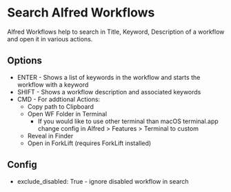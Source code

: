 # Search Alfred Workflows

Alfred Workflows help to search in Title, Keyword, Description of a workflow and open it in various actions.

## Options

* ENTER - Shows a list of keywords in the workflow and starts the workflow with a keyword
* SHIFT - Shows a workflow description and associated keywords
* CMD - For addtional Actions:
  * Copy path to Clipboard
  * Open WF Folder in Terminal 
    * If you would like to use other terminal than macOS terminal.app change config in Alfred > Features > Terminal to custom
  * Reveal in Finder
  * Open in ForkLift (requires ForkLift installed)

## Config
* exclude_disabled: True - ignore disabled workflow in search
